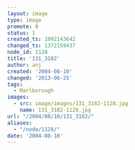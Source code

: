 ```yaml
---
layout: image
type: image
promote: 0
status: 1
created_ts: 1092143642
changed_ts: 1372159437
node_id: 1128
title: '131_3182'
author: anj
created: '2004-08-10'
changed: '2013-06-25'
tags:
  - Marlborough
images:
  - src: image/images/131_3182-1128.jpg
    name: 131_3182-1128.jpg
url: "/2004/08/10/131_3182/"
aliases:
  - "/node/1128/"
date: '2004-08-10'
---
```


